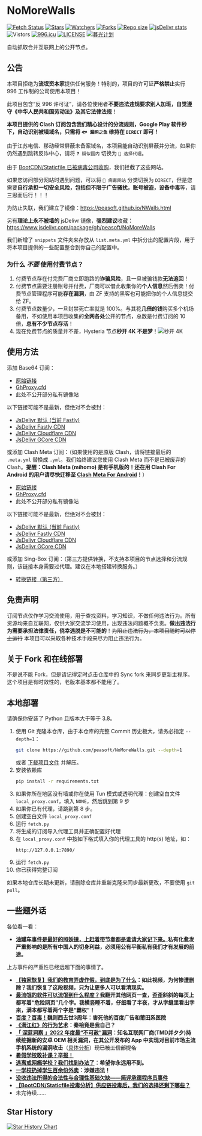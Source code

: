 # NoMoreWalls

[![Fetch Status](https://github.com/peasoft/NoMoreWalls/actions/workflows/fetch.yml/badge.svg)](https://github.com/peasoft/NoMoreWalls/actions/workflows/fetch.yml) [![Stars](https://img.shields.io/github/stars/peasoft/NoMoreWalls?style=flat)](https://github.com/peasoft/NoMoreWalls/stargazers) [![Watchers](https://img.shields.io/github/watchers/peasoft/NoMoreWalls?style=flat)](https://github.com/peasoft/NoMoreWalls/watchers) [![Forks](https://img.shields.io/github/forks/peasoft/NoMoreWalls?style=flat)](https://github.com/peasoft/NoMoreWalls/forks) [![Repo size](https://img.shields.io/github/repo-size/peasoft/NoMoreWalls)](https://github.com/peasoft/NoMoreWalls/commits) [![jsDelivr stats](https://data.jsdelivr.com/v1/package/gh/peasoft/NoMoreWalls/badge?style=rounded)](https://www.jsdelivr.com/package/gh/peasoft/NoMoreWalls) ![Vistors](https://visitor-badge.laobi.icu/badge?page_id=peasoft.NoMoreWalls) [![996.icu](https://img.shields.io/badge/link-996.icu-red.svg)](https://996.icu) [![LICENSE](https://img.shields.io/badge/license-Anti%20996-blue.svg)](https://github.com/peasoft/NoMoreWalls/blob/master/LICENSE.md) [![暮光计划](https://img.shields.io/badge/link-暮光计划--向戒网瘾学校宣战-red.svg)](https://proj3ctaurora.tilda.ws/)

自动抓取合并互联网上的公开节点。

## 公告

本项目拒绝为**流氓资本家**提供任何服务！特别的，项目的许可证**严格禁止**实行 996 工作制的公司使用本项目！

此项目包含“反 996 许可证”，请各位使用者**不要违法违规要求别人加班，自觉遵守《中华人民共和国劳动法》及其它法律法规**！

**本项目提供的 Clash 订阅包含我们精心设计的分流规则，Google Play 软件秒下，自动识别被墙域名，只需将 `🐟 漏网之鱼` 维持在 `DIRECT` 即可！**

由于江苏电信、移动经常屏蔽未备案域名，本项目能自动识别屏蔽并分流，如果你仍然遇到跳转反诈中心，请将 `❓ 疑似国内` 切换为 `🚀 选择代理`。

由于 [BootCDN/Staticfile 已被病毒公司收购](https://www.52pojie.cn/thread-1944970-1-1.html)，我们拦截了这些网站。

如果您访问部分网站时遇到问题，可以将 `🚨 病毒网站` 分类切换为 `DIRECT`，但是您需要**自行承担一切安全风险，包括但不限于广告骚扰，账号被盗，设备中毒**等，请三思而后行！！！

为防止失联，我们建立了镜像：<https://peasoft.github.io/NWalls.html>

另有**理论上永不被墙的** jsDelivr 镜像，**强烈建议**收藏：<https://www.jsdelivr.com/package/gh/peasoft/NoMoreWalls>

我们新增了 `snippets` 文件夹来存放从 `list.meta.yml` 中拆分出的配置片段，用于将本项目提供的一些配置整合到你自己的配置中。

### 为什么 *不要* 使用付费节点？

1. 付费节点存在付完费厂商立即跑路的**诈骗风险**，且一旦被骗钱款**无法追回**！
2. 付费节点需要注册账号并付费，厂商可以借此收集你的**个人信息**然后倒卖！付费节点管理程序可能**存在漏洞**，由 ZF 支持的黑客也可能把你的个人信息提交给 ZF。
3. 付费节点数量少，一旦封禁死亡率就是 100%。与其花**几倍的钱**购买多个机场备用，不如使用本项目收集的**全网各处**公开的节点，总数是付费订阅的 10 倍，**总有不少节点存活**！
4. 现在免费节点的质量并不差，Hysteria 节点**秒开 4K 不是梦**！![秒开 4K](https://github.com/user-attachments/assets/ea73db01-e7bf-4e31-a06f-13c91e9ee87c)


## 使用方法

添加 Base64 订阅：
- [原始链接](https://raw.githubusercontent.com/peasoft/NoMoreWalls/master/list.txt)
- [GhProxy.cfd](https://ghproxy.cfd/https://raw.githubusercontent.com/peasoft/NoMoreWalls/master/list.txt)
- 此处不公开部分私有镜像站

以下链接可能不是最新，但绝对不会被封：
- [JsDelivr 默认 (当前 Fastly)](https://cdn.jsdelivr.net/gh/peasoft/NoMoreWalls@master/list.txt)
- [JsDelivr Fastly CDN](https://fastly.jsdelivr.net/gh/peasoft/NoMoreWalls@master/list.txt)
- [JsDelivr Cloudflare CDN](https://testingcf.jsdelivr.net/gh/peasoft/NoMoreWalls@master/list.txt)
- [JsDelivr GCore CDN](https://gcore.jsdelivr.net/gh/peasoft/NoMoreWalls@master/list.txt)

或添加 Clash Meta 订阅：（如果使用的是原版 Clash，请将链接最后的 `.meta.yml` 替换成 `.yml`。我们始终建议您使用 Clash Meta 而不是已被废弃的 Clash。**提醒：Clash Meta (mihomo) 是有手机版的！还在用 Clash For Android 的用户请尽快迁移至 [Clash Meta For Android](https://github.com/MetaCubeX/ClashMetaForAndroid)！**）
- [原始链接](https://raw.githubusercontent.com/peasoft/NoMoreWalls/master/list.meta.yml)
- [GhProxy.cfd](https://ghproxy.cfd/https://raw.githubusercontent.com/peasoft/NoMoreWalls/master/list.meta.yml)
- 此处不公开部分私有镜像站

以下链接可能不是最新，但绝对不会被封：
- [JsDelivr 默认 (当前 Fastly)](https://cdn.jsdelivr.net/gh/peasoft/NoMoreWalls@master/list.meta.yml)
- [JsDelivr Fastly CDN](https://fastly.jsdelivr.net/gh/peasoft/NoMoreWalls@master/list.meta.yml)
- [JsDelivr Cloudflare CDN](https://testingcf.jsdelivr.net/gh/peasoft/NoMoreWalls@master/list.meta.yml)
- [JsDelivr GCore CDN](https://gcore.jsdelivr.net/gh/peasoft/NoMoreWalls@master/list.meta.yml)

或添加 Sing-Box 订阅：（第三方提供转换，不支持本项目的节点选择和分流规则，该链接本身需要过代理。建议在本地搭建转换服务。）
- [转换链接（第三方）](https://subapi.fxxk.dedyn.io/sub?target=singbox&url=https%3A%2F%2Fraw.githubusercontent.com%2Fpeasoft%2FNoMoreWalls%2Fmaster%2Fsnippets%2Fnodes.meta.yml&insert=false&config=https%3A%2F%2Fraw.githubusercontent.com%2FACL4SSR%2FACL4SSR%2Fmaster%2FClash%2Fconfig%2FACL4SSR_Online_Full_NoAuto.ini&tls13=true&emoji=true&list=false&xudp=true&udp=true&tfo=false&expand=true&scv=false&fdn=false&singbox.ipv6=1)

## 免责声明

订阅节点仅作学习交流使用，用于查找资料，学习知识，不做任何违法行为。所有资源均来自互联网，仅供大家交流学习使用，出现违法问题概不负责。**做出违法行为需要承担法律责任，侥幸逃脱是不可能的**！~~为阻止违法行为，本项目随时可以停止运行~~ 本项目可以采取各种技术手段来尽力阻止违法行为。

## 关于 Fork 和在线部署

不是说不能 Fork，但是请记得定时点击仓库中的 Sync fork 来同步更新主程序。这个项目是有时效性的，老版本基本都不能用了。

## 本地部署

请确保你安装了 Python 且版本大于等于 3.8。

1. 使用 Git 克隆本仓库，由于本仓库的完整 Commit 历史极大，请务必指定 `--depth=1`：
    ```bash
    git clone https://github.com/peasoft/NoMoreWalls.git --depth=1
    ```
    或者 [下载项目文件](https://github.com/peasoft/NoMoreWalls/archive/refs/heads/master.zip) 并解压。
2. 安装依赖库
    ```bash
    pip install -r requirements.txt
    ```
3. 如果你所在地区没有墙或你在使用 Tun 模式或透明代理：创建空白文件 `local_proxy.conf`，填入 `NONE`，然后跳到第 9 步
4. 如果你已有代理，请跳到第 8 步。
5. 创建空白文件 `local_proxy.conf`
6. 运行 `fetch.py`
7. 将生成的订阅导入代理工具并正确配置好代理
8. 在 `local_proxy.conf` 中按如下格式填入你的代理工具的 http(s) 地址，如：
    ```plain
    http://127.0.0.1:7890/
    ```
9. 运行 `fetch.py`
10. 你已获得完整订阅

如果本地仓库长期未更新，请删除仓库并重新克隆来同步最新更改，不要使用 `git pull`。

## 一些题外话

各位看一看：

- **[油罐车事件是最好的照妖镜，上赶着带节奏都是谁请大家记下来。](https://www.bilibili.com/video/BV1p1421b7Ki)私有化愈发严重影响的是所有中国人的切身利益，必须用公有平衡私有我们才有发展的前途。**

上方事件的严重性已经远超下面的事情了。

- **[【独家恢复】我们的教育弄虚作假，到底是为了什么](https://peasoft.github.io/2023/08/26/cnedu.html)：如此视频，为何惨遭删除？我们恢复了这段视频，只为让更多人可以看清现实。**
- **[最流氓的软件可以流氓到什么程度？](https://www.zhihu.com/question/29129310)我翻开其他网页一查，歪歪斜斜的每页上都写着“危险网页”几个字。我横竖睡不着，仔细看了半夜，才从字缝里看出字来，满本都写着两个字是“霸权”！**
- **[百度？百毒！](https://user.guancha.cn/main/content?id=100552)魏则西去世3周年：害死他的百度广告和莆田系医院**
- **[《满江红》的行为艺术](https://www.bilibili.com/video/BV11v4y1t7Gw/)：秦桧竟是我自己？**
- **[「 深蓝洞察 」2022 年度最“不可赦”漏洞](https://mp.weixin.qq.com/s/P_EYQxOEupqdU0BJMRqWsw)：知名互联网厂商(TMD并夕夕)持续挖掘新的安卓 OEM 相关漏洞，在其公开发布的 App 中实现对目前市场主流手机系统的漏洞攻击**（[具体分析](https://mp.weixin.qq.com/s/kiLvnJSDZpYRHI_XiUx9gg)）~~现已被工信部提名~~
- **[暑假学校敢补课？举报！](https://www.bilibili.com/video/BV1Vk4y1K79B)**
- **[逃离戒网瘾学校？我们找到办法了](https://www.bilibili.com/video/BV1Mg4y1A7bE)：希望你永远用不到。**
- **[一学校扔掉学生百余份外卖](https://www.bilibili.com/video/BV1a14y1S7n6)：涉嫌违法！**
- **[没收违法所得的合法性与合理性基础欠缺——简评承德程序员事件](https://www.dehenglaw.com/CN/tansuocontent/0008/029562/7.aspx?MID=0902)**
- **[【BootCDN/Staticfile投毒分析】供应链投毒后，我们的选择还剩下哪些？](https://www.52pojie.cn/thread-1944970-1-1.html)**
- 未完待续……

## Star History

<a href="https://star-history.com/#peasoft/NoMoreWalls">
  <picture>
    <source media="(prefers-color-scheme: dark)" srcset="https://api.star-history.com/svg?repos=peasoft/NoMoreWalls&theme=dark" />
    <source media="(prefers-color-scheme: light)" srcset="https://api.star-history.com/svg?repos=peasoft/NoMoreWalls" />
    <img alt="Star History Chart" src="https://api.star-history.com/svg?repos=peasoft/NoMoreWalls" />
  </picture>
</a>
